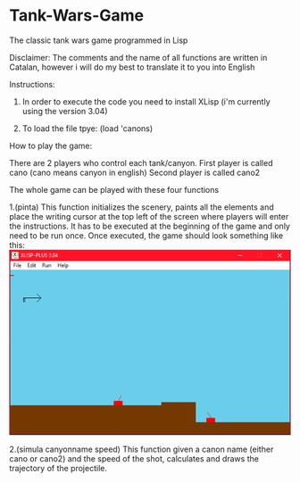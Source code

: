# Tank-Wars-Game
The classic tank wars game programmed in Lisp

Disclaimer: The comments and the name of all functions are written in Catalan, however i will do my best to translate it to you into English

Instructions:

1. In order to execute the code you need to install XLisp (i'm currently using the version 3.04)

2. To load the file tpye: (load 'canons)

How to play the game:


There are 2 players who control each tank/canyon.
First player is called cano (cano means canyon in english)
Second player is called cano2

The whole game can be played with these four functions

1.(pinta)
This function initializes the scenery, paints all the elements and place the writing cursor at the top left of the screen where players will enter the instructions.
It has to be executed at the beginning of the game and only need to be run once.
Once executed, the game should look something like this:
![](images/initial.png)


2.(simula canyonname speed)
This function given a canon name (either cano or cano2) and the speed of the shot, calculates and draws the trajectory of the projectile.
